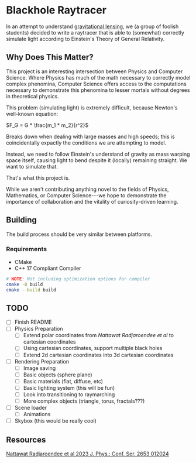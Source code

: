 # Blackhole Raytracer

In an attempt to understand [gravitational lensing](https://en.wikipedia.org/wiki/Gravitational_lens),
we (a group of foolish students) decided to write a raytracer that is able to
(somewhat) correctly simulate light according to Einstein's Theory of General
Relativity.

## Why Does This Matter?

This project is an interesting intersection between Physics and Computer Science.
Where Physics has much of the math necessary to correctly model complex phenomina,
Computer Science offers access to the computations necessary to demonstrate
this phenomina to lesser mortals without degrees in theoretical physics.

This problem (simulating light) is extremely difficult, because Newton's well-known
equation:

$F_G = G * \frac{m_1 * m_2}{r^2}$

Breaks down when dealing with large masses and high speeds; this is coincidentally
expactly the conditions we are attempting to model.

Instead, we need to follow Einstein's understand of gravity as mass warping
space itself, causing light to bend despite it (locally) remaining straight.
We want to simulate that.

That's what this project is.

While we aren't contributing anything novel to the fields of Physics, Mathematics,
or Computer Science---we hope to demonstrate the importance of collaboration and
the vitality of curiosity-driven learning.

## Building

The build process should be very similar between platforms.

### Requirements
 * CMake
 * C++ 17 Compliant Compiler

```sh
# NOTE: Not including optimization options for compiler
cmake -B build
cmake --build build
```

## TODO
- [ ] Finish README
- [ ] Physics Preparation
   - [ ] Extend polar coordinates from *Nattawat Radjaroendee et al* to cartesian coordinates
   - [ ] Using cartesian coordinates, support multiple black holes
   - [ ] Extend 2d cartesian coordinates into 3d cartesian coordinates
- [ ] Rendering Preparation
   - [ ] Image saving
   - [ ] Basic objects (sphere plane)
   - [ ] Basic materials (flat, diffuse, etc)
   - [ ] Basic lighting system (this will be fun)
   - [ ] Look into transitioning to raymarching
   - [ ] More complex objects (triangle, torus, fractals???)
- [ ] Scene loader
   - [ ] Animations
- [ ] Skybox (this would be really cool)

## Resources

[Nattawat Radjaroendee et al 2023 J. Phys.: Conf. Ser. 2653 012024](https://iopscience.iop.org/article/10.1088/1742-6596/2653/1/012024)
